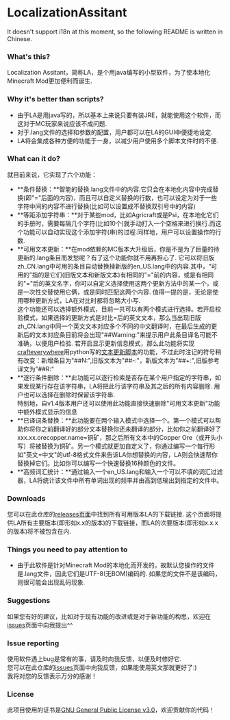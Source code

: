 # LocalizationAssitant

It doesn't support i18n at this moment, so the following README is written in Chinese.

### What's this?

Localization Assitant，简称LA，是个用java编写的小型软件，为了使本地化Minecraft Mod更加便利而诞生.

### Why it's better than scripts?
* 由于LA是用java写的，所以基本上来说只要有装JRE，就能使用这个软件，而这对于MC玩家来说应该不成问题.  
* 对于.lang文件的选择和参数的配置，用户都可以在LA的GUI中便捷地设定.
* LA将会集成各种方便的功能于一身，以减少用户使用多个脚本文件时的不便.

### What can it do?
就目前来说，它实现了六个功能：

* **条件替换：**智能的替换.lang文件中的内容.它只会在本地化内容中完成替换(即"="后面的内容)，而且可以自定义替换的行数，也可以设定为对于一些字符中间的内容不进行替换(比如可以设置成不替换双引号中的内容)
* **等距添加字符串：**对于某些mod，比如Agricraft或是Psi，在本地化它们的手册时，需要每隔几个字符(比如10个)就手动打入一个空格来进行换行.而这个功能可以自动实现这个添加字符(串)的过程.同样地，用户可以设置操作的行数.
* **可用文本更新：**在mod依赖的MC版本大升级后，你是不是为了巨量的待更新的.lang条目而发愁呢？有了这个功能你就不用再担心了. 它可以将旧版zh_CN.lang中可用的条目自动替换掉新版的en_US.lang中的内容.其中，“可用的”指的是它们(旧版文本和新版文本)有相同的"="前的内容，或是有相同的"="后的英文名字，你可以自定义选择使用这两个更新方法中的某一个，或是一次性交替使用它俩，或是同时匹配这两个内容. 值得一提的是，无论是使用哪种更新方式，LA在对比时都将忽略大小写.  
这个功能还可以选择额外模式，目前一共可以有两个模式进行选择。若开启校验模式，如果选择的更新方式是对比=后的英文文本，那么当出现旧版zh_CN.lang中同一个英文文本对应多个不同的中文翻译时，在最后生成的更新后的文本对应条目前将会出现"##Warning:"来提示用户此条目译名可能不准确，以便用户检验. 若开启显示更新信息模式，那么此功能将实现[crafteverywhere](https://github.com/crafteverywhere)用python写的[文本更新脚本](https://github.com/crafteverywhere/Craft_Minecraft_Mod_Localization/blob/master/lang_checker.py)的功能，不过此时注记的符号稍有改变：新增条目为"##N:",旧版文本为"##-:"，新版文本为"##+:",旧版参考译文为"##R:"
* **逐行条件删除：**此功能可以逐行检索是否存在某个用户指定的字符串，如果发现某行存在该字符串，LA将把此行该字符串及其之后的所有内容删除. 用户也可以选择在删除时保留该字符串.   
特别地，自v1.4版本用户还可以使用此功能直接快速删除"可用文本更新"功能中额外模式显示的信息  
* **已译词条替换：**此功能要在两个输入模式中选择一个。第一个模式可以帮助你将你之前翻译好的部分文本替换你还未翻译的部分，比如你之前翻译好了xxx.xx.orecopper.name=铜矿，那之后所有文本中的Copper Ore（或开头小写）将被替换为铜矿。另一个模式就更加自定义了，你通过编写一个每行形如"英文=中文"的utf-8格式文件来告诉LA你想替换的内容，LA则会快速帮你替换掉它们。比如你可以编写一个快速替换16种颜色的文件。   
* **高频词汇统计：**通过输入一个en_US.lang和输入一个可以不填的词汇过滤器，LA将统计该文件中所有单词出现的频率并由高到低输出到指定的文件中。


### Downloads

您可以在此仓库的[releases页面](https://github.com/GWYOG/LocalizationAssitant/releases)中找到所有可用版本LA的下载链接. 这个页面将提供LA所有主要版本(即形如x.x的版本)的下载链接，而LA的次要版本(即形如x.x.x的版本)将不被包含在内.

### Things you need to pay attention to

* 由于此软件是针对Minecraft Mod的本地化而开发的，故默认您操作的文件是.lang文件，因此它们是UTF-8(无BOM)编码的. 如果您的文件不是该编码，则很可能会出现乱码现象.

### Suggestions

如果您有好的建议，比如对于现有功能的改进或是对于新功能的构思，欢迎在[issues](https://github.com/GWYOG/LocalizationAssitant/issues)页面中向我提出^^

### Issue reporting

使用软件遇上bug是常有的事，请及时向我反馈，以便及时修好它.  
您可以在此仓库的[issues](https://github.com/GWYOG/LocalizationAssitant/issues)页面中向我反馈，如果能使用英文那就更好了:)  
我将对您的反馈表示万分的感谢！

### License
此项目使用的证书是[GNU General Public License v3.0](https://github.com/GWYOG/LocalizationAssitant/blob/master/LICENSE)，欢迎贡献你的代码！
